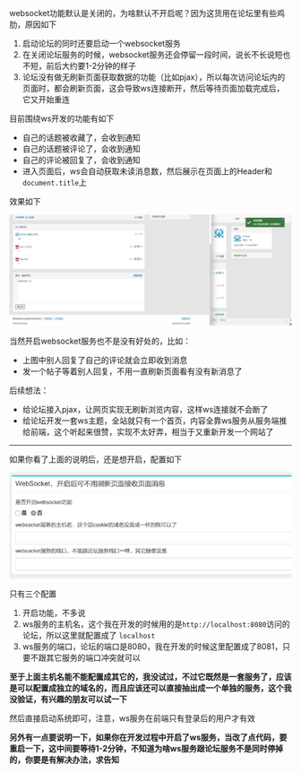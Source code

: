 websocket功能默认是关闭的，为啥默认不开启呢？因为这货用在论坛里有些鸡肋，原因如下

1. 启动论坛的同时还要启动一个websocket服务
2. 在关闭论坛服务的时候，websocket服务还会停留一段时间，说长不长说短也不短，前后大约要1-2分钟的样子
3. 论坛没有做无刷新页面获取数据的功能（比如pjax），所以每次访问论坛内的页面时，都会刷新页面，这会导致ws连接断开，然后等待页面加载完成后，它又开始重连

目前围绕ws开发的功能有如下

- 自己的话题被收藏了，会收到通知
- 自己的话题被评论了，会收到通知
- 自己的评论被回复了，会收到通知
- 进入页面后，ws会自动获取未读消息数，然后展示在页面上的Header和`document.title`上

效果如下

![](./assets/7C56195B1FE6F942649D30D65416EE80.jpg)

当然开启websocket服务也不是没有好处的，比如：

- 上图中别人回复了自己的评论就会立即收到消息
- 发一个帖子等着别人回复，不用一直刷新页面看有没有新消息了

后续想法：

- 给论坛接入pjax，让网页实现无刷新浏览内容，这样ws连接就不会断了
- 给论坛开发一套ws主题，全站就只有一个首页，内容全靠ws服务从服务端推给前端，这个听起来很赞，实现不太好弄，相当于又重新开发一个网站了

-----

如果你看了上面的说明后，还是想开启，配置如下

![](./assets/QQ20190123-103144.png)

只有三个配置

1. 开启功能，不多说
2. ws服务的主机名，这个我在开发的时候用的是`http://localhost:8080`访问的论坛，所以这里就配置成了 `localhost`
3. ws服务的端口，论坛的端口是8080，我在开发的时候这里配置成了8081，只要不跟其它服务的端口冲突就可以

**至于上面主机名能不能配置成其它的，我没试过，不过它既然是一套服务了，应该是可以配置成独立的域名的，而且应该还可以直接抽出成一个单独的服务，这个我没验证，有兴趣的朋友可以试一下**

然后直接启动系统即可，注意，ws服务在前端只有登录后的用户才有效

**另外有一点要说明一下，如果你在开发过程中开启了ws服务，当改了点代码，要重启一下，这中间要等待1-2分钟，不知道为啥ws服务跟论坛服务不是同时停掉的，你要是有解决办法，求告知**
